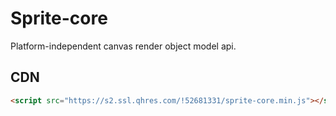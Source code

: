 # Sprite-core

Platform-independent canvas render object model api.

## CDN

```html
<script src="https://s2.ssl.qhres.com/!52681331/sprite-core.min.js"></script>
```
